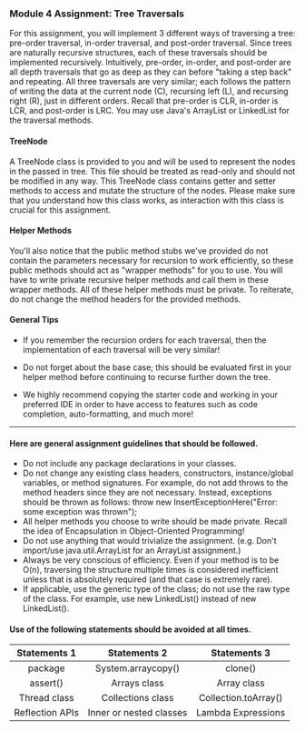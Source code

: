 ### Module 4 Assignment: Tree Traversals

For this assignment, you will implement 3 different ways of traversing a tree: pre-order traversal, in-order traversal, and post-order traversal. Since trees are naturally recursive structures, each of these traversals should be implemented recursively. Intuitively, pre-order, in-order, and post-order are all depth traversals that go as deep as they can before "taking a step back" and repeating. All three traversals are very similar; each follows the pattern of writing the data at the current node (C), recursing left (L), and recursing right (R), just in different orders. Recall that pre-order is CLR, in-order is LCR, and post-order is LRC. You may use Java's ArrayList or LinkedList for the traversal methods.

#### TreeNode
A TreeNode class is provided to you and will be used to represent the nodes in the passed in tree. This file should be treated as read-only and should not be modified in any way. This TreeNode class contains getter and setter methods to access and mutate the structure of the nodes. Please make sure that you understand how this class works, as interaction with this class is crucial for this assignment.

#### Helper Methods
You'll also notice that the public method stubs we've provided do not contain the parameters necessary for recursion to work efficiently, so these public methods should act as "wrapper methods" for you to use. You will have to write private recursive helper methods and call them in these wrapper methods. All of these helper methods must be private. To reiterate, do not change the method headers for the provided methods.

#### General Tips

* If you remember the recursion orders for each traversal, then the implementation of each traversal will be very similar!

* Do not forget about the base case; this should be evaluated first in your helper method before continuing to recurse further down the tree.

* We highly recommend copying the starter code and working in your preferred IDE in order to have access to features such as code completion, auto-formatting, and much more!

---

#### Here are general assignment guidelines that should be followed.

* Do not include any package declarations in your classes.
* Do not change any existing class headers, constructors, instance/global variables, or method signatures. For example, do not add throws to the method headers since they are not necessary. Instead, exceptions should be thrown as follows: throw new InsertExceptionHere("Error: some exception was thrown");
* All helper methods you choose to write should be made private. Recall the idea of Encapsulation in Object-Oriented Programming!
* Do not use anything that would trivialize the assignment. (e.g. Don't import/use java.util.ArrayList for an ArrayList assignment.)
* Always be very conscious of efficiency. Even if your method is to be O(n), traversing the structure multiple times is considered inefficient unless that is absolutely required (and that case is extremely rare).
* If applicable, use the generic type of the class; do not use the raw type of the class. For example, use new LinkedList<Integer>() instead of new LinkedList().

#### Use of the following statements should be avoided at all times.
| Statements 1 | Statements 2 | Statements 3 |
| :---: | :---: | :---: |
| package | System.arraycopy() | clone() |
| assert() | Arrays class | Array class |
| Thread class | Collections class | Collection.toArray() |
| Reflection APIs  | Inner or nested classes  | Lambda Expressions |
	
